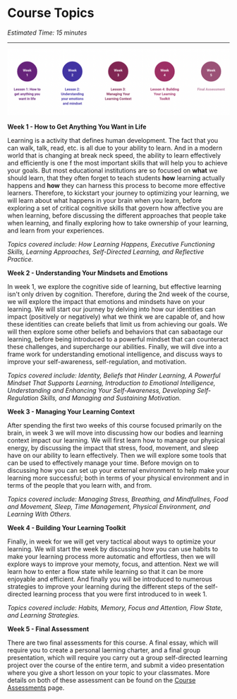 # Course Topics

*Estimated Time: 15 minutes*

---

![oyl topics](./topics.png)

**Week 1 - How to Get Anything You Want in Life**

Learning is a activity that defines human development. The fact that you can walk, talk, read, etc. is all due to your ability to learn. And in a modern world that is changing at break neck speed, the ability to learn effectively and efficiently is one f the most important skills that will help you to achieve your goals. But most educational institutions are so focused on **what** we should learn, that they often forget to teach students **how** learning actually happens and **how** they can harness this process to become more effective learners. Therefore, to kickstart your journey to optimizing your learning, we will learn about what happens in your brain when you learn, before exploring a set of critical cognitive skills that govern how affective you are when learning, before discussing the different approaches that people take when learning, and finally exploring how to take ownership of your learning, and learn from your experiences.

*Topics covered include: How Learning Happens, Executive Functioning Skills, Learning Approaches, Self-Directed Learning, and Reflective Practice.*

**Week 2 - Understanding Your Mindsets and Emotions**

In week 1, we explore the cognitive side of learning, but effective learning isn't only driven by cognition. Therefore, during the 2nd week of the course, we will explore the impact that emotions and mindsets have on your learning. We will start our journey by delving into how our identities can impact (positively or negatively) what we think we are capable of, and how these identities can create beliefs that limit us from achieving our goals. We will then explore some other beliefs and behaviors that can sabaotage our learning, before being introduced to a powerful mindset that can counteract these challenges, and supercharge our abilities. Finally, we will dive into a frame work for understanding emotional intelligence, and discuss ways to improve your self-awareness, self-regulation, and motivation.

*Topics covered include: Identity, Beliefs that Hinder Learning, A Powerful Mindset That Supports Learning, Introduction to Emotional Intelligence, Understanding and Enhancing Your Self-Awareness, Developing Self-Regulation Skills, and Managing and Sustaining Motivation.*

**Week 3 - Managing Your Learning Context**

After spending the first two weeks of this course focused primarily on the brain, in week 3 we will move into discussing how our bodies and learning context impact our learning. We will first learn how to manage our physical energy, by discussing the impact that stress, food, movement, and sleep have on our ability to learn effectively. Then we will explore some tools that can be used to effectively manage your time. Before movign on to discussing how you can set up your external environment to help make your learning more successful; both in terms of your physical environment and in terms of the people that you learn with, and from.

*Topics covered include: Managing Stress, Breathing, and Mindfullnes, Food and Movement, Sleep, Time Management, Physical Environment, and Learning With Others.*

**Week 4 - Building Your Learning Toolkit**

Finally, in week for we will get very tactical about ways to optimize your learning. We will start the week by discussing how you can use habits to make your learning process more automatic and effortless, then we will explore ways to improve your memoty, focus, and attention. Next we will learn how to enter a flow state while learning so that it can be more enjoyable and efficient. And finally you will be introduced to numerous strategies to improve your learning during the different steps of the self-directed learning process that you were first introduced to in week 1. 

*Topics covered include: Habits, Memory, Focus and Attention, Flow State, and Learning Strategies.*

**Week 5 - Final Assessment**

There are two final assessments for this course. A final essay, which will require you to create a personal laerning charter, and a final group presentation, which will require you carry out a group self-directed learning project over the course of the entire term, and submit a video presentation where you give a short lesson on your topic to your classmates. More details on both of these assessment can be found on the [Course Assessments](/optimizing-your-learning/welcome/course-assessments.md) page.

